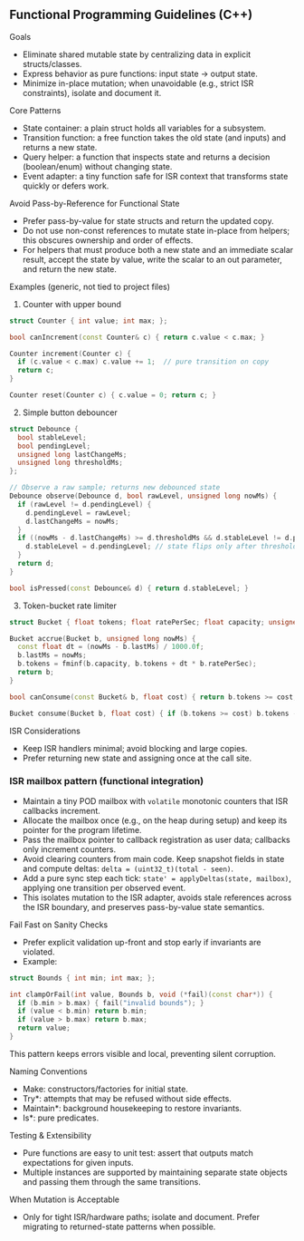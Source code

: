 ## Functional Programming Guidelines (C++)

Goals
- Eliminate shared mutable state by centralizing data in explicit structs/classes.
- Express behavior as pure functions: input state → output state.
- Minimize in-place mutation; when unavoidable (e.g., strict ISR constraints), isolate and document it.

Core Patterns
- State container: a plain struct holds all variables for a subsystem.
- Transition function: a free function takes the old state (and inputs) and returns a new state.
- Query helper: a function that inspects state and returns a decision (boolean/enum) without changing state.
- Event adapter: a tiny function safe for ISR context that transforms state quickly or defers work.

Avoid Pass-by-Reference for Functional State
- Prefer pass-by-value for state structs and return the updated copy.
- Do not use non-const references to mutate state in-place from helpers; this obscures ownership and order of effects.
- For helpers that must produce both a new state and an immediate scalar result, accept the state by value, write the scalar to an out parameter, and return the new state.

Examples (generic, not tied to project files)

1) Counter with upper bound
```cpp
struct Counter { int value; int max; };

bool canIncrement(const Counter& c) { return c.value < c.max; }

Counter increment(Counter c) {
  if (c.value < c.max) c.value += 1;  // pure transition on copy
  return c;
}

Counter reset(Counter c) { c.value = 0; return c; }
```

2) Simple button debouncer
```cpp
struct Debounce {
  bool stableLevel;
  bool pendingLevel;
  unsigned long lastChangeMs;
  unsigned long thresholdMs;
};

// Observe a raw sample; returns new debounced state
Debounce observe(Debounce d, bool rawLevel, unsigned long nowMs) {
  if (rawLevel != d.pendingLevel) {
    d.pendingLevel = rawLevel;
    d.lastChangeMs = nowMs;
  }
  if ((nowMs - d.lastChangeMs) >= d.thresholdMs && d.stableLevel != d.pendingLevel) {
    d.stableLevel = d.pendingLevel; // state flips only after threshold
  }
  return d;
}

bool isPressed(const Debounce& d) { return d.stableLevel; }
```

3) Token-bucket rate limiter
```cpp
struct Bucket { float tokens; float ratePerSec; float capacity; unsigned long lastMs; };

Bucket accrue(Bucket b, unsigned long nowMs) {
  const float dt = (nowMs - b.lastMs) / 1000.0f;
  b.lastMs = nowMs;
  b.tokens = fminf(b.capacity, b.tokens + dt * b.ratePerSec);
  return b;
}

bool canConsume(const Bucket& b, float cost) { return b.tokens >= cost; }

Bucket consume(Bucket b, float cost) { if (b.tokens >= cost) b.tokens -= cost; return b; }
```

ISR Considerations
- Keep ISR handlers minimal; avoid blocking and large copies.
- Prefer returning new state and assigning once at the call site.

### ISR mailbox pattern (functional integration)
- Maintain a tiny POD mailbox with `volatile` monotonic counters that ISR callbacks increment.
- Allocate the mailbox once (e.g., on the heap during setup) and keep its pointer for the program lifetime.
- Pass the mailbox pointer to callback registration as user data; callbacks only increment counters.
- Avoid clearing counters from main code. Keep snapshot fields in state and compute deltas: `delta = (uint32_t)(total - seen)`.
- Add a pure sync step each tick: `state' = applyDeltas(state, mailbox)`, applying one transition per observed event.
- This isolates mutation to the ISR adapter, avoids stale references across the ISR boundary, and preserves pass-by-value state semantics.

Fail Fast on Sanity Checks
- Prefer explicit validation up-front and stop early if invariants are violated.
- Example:
```cpp
struct Bounds { int min; int max; };

int clampOrFail(int value, Bounds b, void (*fail)(const char*)) {
  if (b.min > b.max) { fail("invalid bounds"); }
  if (value < b.min) return b.min;
  if (value > b.max) return b.max;
  return value;
}
```
This pattern keeps errors visible and local, preventing silent corruption.

Naming Conventions
- Make: constructors/factories for initial state.
- Try*: attempts that may be refused without side effects.
- Maintain*: background housekeeping to restore invariants.
- Is*: pure predicates.

Testing & Extensibility
- Pure functions are easy to unit test: assert that outputs match expectations for given inputs.
- Multiple instances are supported by maintaining separate state objects and passing them through the same transitions.

When Mutation is Acceptable
- Only for tight ISR/hardware paths; isolate and document. Prefer migrating to returned-state patterns when possible.
